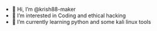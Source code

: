 - 👋 Hi, I’m @krish88-maker
- 👀 I’m interested in Coding and ethical hacking
- 🌱 I’m currently learning python and some kali linux tools



